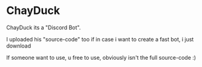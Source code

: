 # ChayDuck

ChayDuck its a "Discord Bot".

I uploaded his "source-code" too if in case i want to create a fast bot, i just download

If someone want to use, u free to use, obviously isn't the full source-code :)
